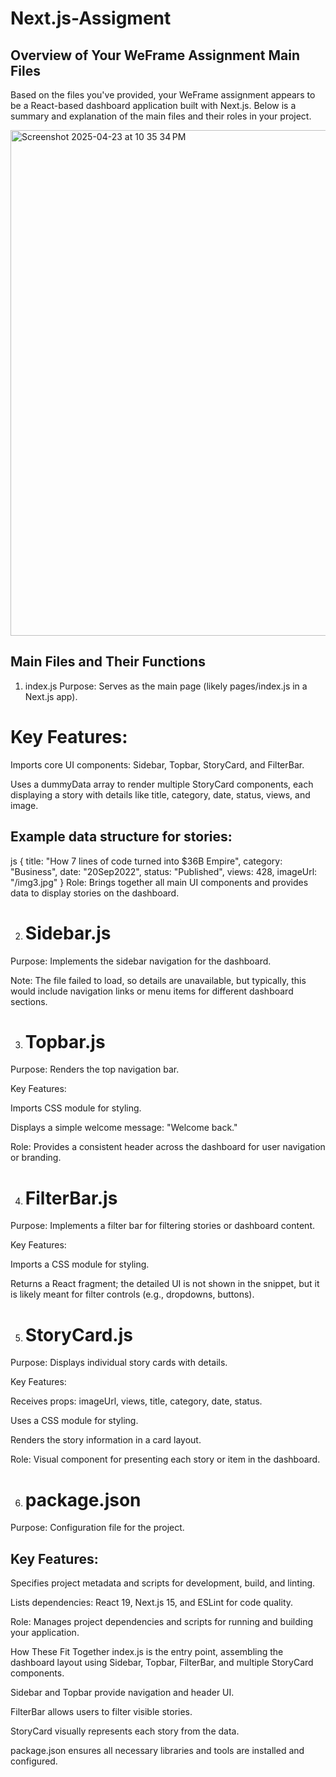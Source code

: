 # Next.js-Assigment
## Overview of Your WeFrame Assignment Main Files
Based on the files you've provided, your WeFrame assignment appears to be a React-based dashboard application built with Next.js. Below is a summary and explanation of the main files and their roles in your project.


<img width="809" alt="Screenshot 2025-04-23 at 10 35 34 PM" src="https://github.com/user-attachments/assets/9f2a2324-3e54-4615-96c6-a9c9cf9087e0" />

## Main Files and Their Functions
1. index.js
Purpose: Serves as the main page (likely pages/index.js in a Next.js app).

# Key Features:

Imports core UI components: Sidebar, Topbar, StoryCard, and FilterBar.

Uses a dummyData array to render multiple StoryCard components, each displaying a story with details like title, category, date, status, views, and image.

## Example data structure for stories:

js
{
  title: "How 7 lines of code turned into $36B Empire",
  category: "Business",
  date: "20Sep2022",
  status: "Published",
  views: 428,
  imageUrl: "/img3.jpg"
}
Role: Brings together all main UI components and provides data to display stories on the dashboard.

2. # Sidebar.js
Purpose: Implements the sidebar navigation for the dashboard.

Note: The file failed to load, so details are unavailable, but typically, this would include navigation links or menu items for different dashboard sections.

3. # Topbar.js
Purpose: Renders the top navigation bar.

Key Features:

Imports CSS module for styling.

Displays a simple welcome message: "Welcome back."

Role: Provides a consistent header across the dashboard for user navigation or branding.

4. # FilterBar.js
Purpose: Implements a filter bar for filtering stories or dashboard content.

Key Features:

Imports a CSS module for styling.

Returns a React fragment; the detailed UI is not shown in the snippet, but it is likely meant for filter controls (e.g., dropdowns, buttons).

5. # StoryCard.js
Purpose: Displays individual story cards with details.

Key Features:

Receives props: imageUrl, views, title, category, date, status.

Uses a CSS module for styling.

Renders the story information in a card layout.

Role: Visual component for presenting each story or item in the dashboard.

6. # package.json
Purpose: Configuration file for the project.

## Key Features:

Specifies project metadata and scripts for development, build, and linting.

Lists dependencies: React 19, Next.js 15, and ESLint for code quality.

Role: Manages project dependencies and scripts for running and building your application.

How These Fit Together
index.js is the entry point, assembling the dashboard layout using Sidebar, Topbar, FilterBar, and multiple StoryCard components.

Sidebar and Topbar provide navigation and header UI.

FilterBar allows users to filter visible stories.

StoryCard visually represents each story from the data.

package.json ensures all necessary libraries and tools are installed and configured.

